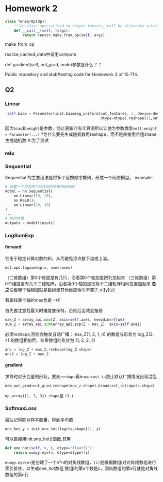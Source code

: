 # Homework 2

```python
class TensorOp(Op):
    """Op class specialized to output tensors, will be alternate subclasses for other structures"""
    def __call__(self, *args):
        return Tensor.make_from_op(self, args)
```
make_from_op

realize_cached_data中调用compute

def gradient(self, out_grad, node)参数是什么？？

Public repository and stub/testing code for Homework 2 of 10-714.
## Q2
### Linear
```python
 self.bias = Parameter(init.kaiming_uniform(out_features, 1, device=device, 
                                            dtype=dtype).reshape((1,out_features)))
```
因为`bias`和`weight`是参数，防止更新时有计算图所以让他为参数类型`self.weight = Parameter(...)`
?为什么要先生成随机数再reshape，而不是直接用合适shape生成随机数
A:为了测试

### relu

### Sequential
Sequential 的主要用法是将多个层按顺序排列，形成一个网络模型。
example:
```python
# 创建一个包含两个线性层的简单神经网络
model = nn.Sequential(
    nn.Linear(10, 20),
    nn.ReLU(),
    nn.Linear(20, 10)
)
...
# 前向传播
outputs = model(inputs)
```
### LogSumExp
#### forward
它用于稳定计算对数的和，从而避免浮点数下溢或上溢。
```python
ndl.ops.logsumexp(x, axes=axes)
```
（二维数组）第0个维度是有几行，沿着第0个轴加是把列加起来
（三维数组）第0个维度是有几个二维矩阵，沿着第0个轴加是把每个二维矩阵相同位置加起来
**总之**沿着哪个轴相加就是数组里其他维度索引不变[1..x][y][z]

若要找某个轴的max也是一样

首先要注意找最大时维度要保持，否则后面减会报错
```python
max_Z = array_api.max(Z, axis=self.axes, keepdims=True)
sum_Z = array_api.sum(array_api.exp(Z - max_Z), axis=self.axes)
```
必须reshape,否则会触发自动广播：max_Z(1, 2, 1, 4) 的数组与形状为 log_Z(2, 4) 的数组相加后，结果数组的形状为 (1, 2, 2, 4)
```python
ans = log_Z + max_Z.reshape(log_Z.shape)
ans2 = log_Z + max_Z
```
#### gradient

求导时对于变量的形状，要先`reshape`再`broadcast_ta`防止默认广播情况出现混乱
```python
new_out_grad=out_grad.reshape(max_z.shape).broadcast_to(inputs.shape)
```
`np.array([1, 2, 3]).shape`是 `(3,)`

### SoftmaxLoss
最后记得除以样本数量，得到平均值
```python
one_hot_y = init.one_hot(logits.shape[1], y)
```
可以直接用init.one_hot()函数,其用
```python
def one_hot(self, n, i, dtype="float32"):
    return numpy.eye(n, dtype=dtype)[i]
```
`numpy.eye(n)`是创建了一个n*n的对角线数组，`[i]`是根据数组i对对角线数组进行索引排序，以生成one_hot数组
数组i的第x个数是c，则新数组的第x行就是对角线数组的第c行




